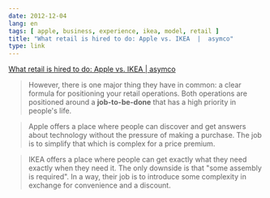 ```yaml
---
date: 2012-12-04
lang: en
tags: [ apple, business, experience, ikea, model, retail ]
title: "What retail is hired to do: Apple vs. IKEA  |  asymco"
type: link
---
```


[What retail is hired to do: Apple vs. IKEA  | 
asymco](http://www.asymco.com/2012/05/04/measuring-retail-disruption-apple-vs-ikea/)

> However, there is one major thing they have in common: a clear formula
> for positioning your retail operations. Both operations are positioned
> around a **job-to-be-done** that has a high priority in people's life.

> Apple offers a place where people can discover and get answers about
> technology without the pressure of making a purchase. The job is to
> simplify that which is complex for a price premium.

> IKEA offers a place where people can get exactly what they need
> exactly when they need it. The only downside is that "some assembly is
> required". In a way, their job is to introduce some complexity in
> exchange for convenience and a discount.

